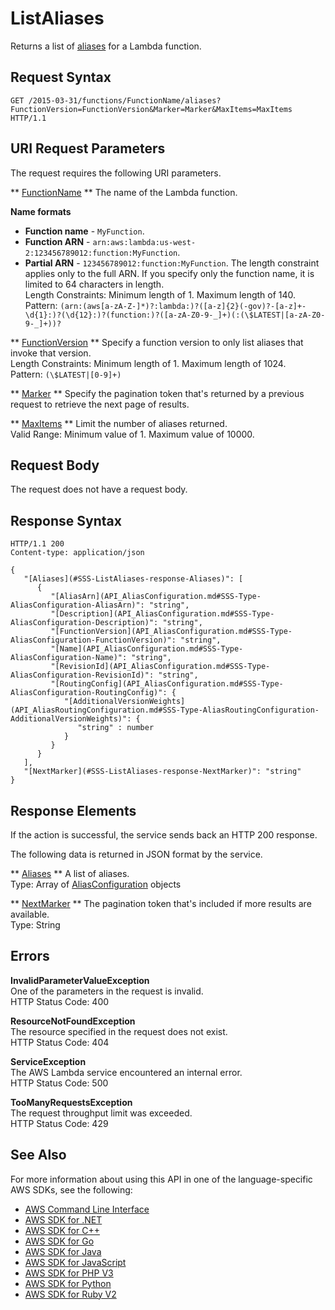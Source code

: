 # ListAliases<a name="API_ListAliases"></a>

Returns a list of [aliases](https://docs.aws.amazon.com/lambda/latest/dg/versioning-aliases.html) for a Lambda function\.

## Request Syntax<a name="API_ListAliases_RequestSyntax"></a>

```
GET /2015-03-31/functions/FunctionName/aliases?FunctionVersion=FunctionVersion&Marker=Marker&MaxItems=MaxItems HTTP/1.1
```

## URI Request Parameters<a name="API_ListAliases_RequestParameters"></a>

The request requires the following URI parameters\.

 ** [FunctionName](#API_ListAliases_RequestSyntax) **   <a name="SSS-ListAliases-request-FunctionName"></a>
The name of the Lambda function\.  

**Name formats**
+  **Function name** \- `MyFunction`\.
+  **Function ARN** \- `arn:aws:lambda:us-west-2:123456789012:function:MyFunction`\.
+  **Partial ARN** \- `123456789012:function:MyFunction`\.
The length constraint applies only to the full ARN\. If you specify only the function name, it is limited to 64 characters in length\.  
Length Constraints: Minimum length of 1\. Maximum length of 140\.  
Pattern: `(arn:(aws[a-zA-Z-]*)?:lambda:)?([a-z]{2}(-gov)?-[a-z]+-\d{1}:)?(\d{12}:)?(function:)?([a-zA-Z0-9-_]+)(:(\$LATEST|[a-zA-Z0-9-_]+))?` 

 ** [FunctionVersion](#API_ListAliases_RequestSyntax) **   <a name="SSS-ListAliases-request-FunctionVersion"></a>
Specify a function version to only list aliases that invoke that version\.  
Length Constraints: Minimum length of 1\. Maximum length of 1024\.  
Pattern: `(\$LATEST|[0-9]+)` 

 ** [Marker](#API_ListAliases_RequestSyntax) **   <a name="SSS-ListAliases-request-Marker"></a>
Specify the pagination token that's returned by a previous request to retrieve the next page of results\.

 ** [MaxItems](#API_ListAliases_RequestSyntax) **   <a name="SSS-ListAliases-request-MaxItems"></a>
Limit the number of aliases returned\.  
Valid Range: Minimum value of 1\. Maximum value of 10000\.

## Request Body<a name="API_ListAliases_RequestBody"></a>

The request does not have a request body\.

## Response Syntax<a name="API_ListAliases_ResponseSyntax"></a>

```
HTTP/1.1 200
Content-type: application/json

{
   "[Aliases](#SSS-ListAliases-response-Aliases)": [ 
      { 
         "[AliasArn](API_AliasConfiguration.md#SSS-Type-AliasConfiguration-AliasArn)": "string",
         "[Description](API_AliasConfiguration.md#SSS-Type-AliasConfiguration-Description)": "string",
         "[FunctionVersion](API_AliasConfiguration.md#SSS-Type-AliasConfiguration-FunctionVersion)": "string",
         "[Name](API_AliasConfiguration.md#SSS-Type-AliasConfiguration-Name)": "string",
         "[RevisionId](API_AliasConfiguration.md#SSS-Type-AliasConfiguration-RevisionId)": "string",
         "[RoutingConfig](API_AliasConfiguration.md#SSS-Type-AliasConfiguration-RoutingConfig)": { 
            "[AdditionalVersionWeights](API_AliasRoutingConfiguration.md#SSS-Type-AliasRoutingConfiguration-AdditionalVersionWeights)": { 
               "string" : number 
            }
         }
      }
   ],
   "[NextMarker](#SSS-ListAliases-response-NextMarker)": "string"
}
```

## Response Elements<a name="API_ListAliases_ResponseElements"></a>

If the action is successful, the service sends back an HTTP 200 response\.

The following data is returned in JSON format by the service\.

 ** [Aliases](#API_ListAliases_ResponseSyntax) **   <a name="SSS-ListAliases-response-Aliases"></a>
A list of aliases\.  
Type: Array of [AliasConfiguration](API_AliasConfiguration.md) objects

 ** [NextMarker](#API_ListAliases_ResponseSyntax) **   <a name="SSS-ListAliases-response-NextMarker"></a>
The pagination token that's included if more results are available\.  
Type: String

## Errors<a name="API_ListAliases_Errors"></a>

 **InvalidParameterValueException**   
One of the parameters in the request is invalid\.  
HTTP Status Code: 400

 **ResourceNotFoundException**   
The resource specified in the request does not exist\.  
HTTP Status Code: 404

 **ServiceException**   
The AWS Lambda service encountered an internal error\.  
HTTP Status Code: 500

 **TooManyRequestsException**   
The request throughput limit was exceeded\.  
HTTP Status Code: 429

## See Also<a name="API_ListAliases_SeeAlso"></a>

For more information about using this API in one of the language\-specific AWS SDKs, see the following:
+  [AWS Command Line Interface](https://docs.aws.amazon.com/goto/aws-cli/lambda-2015-03-31/ListAliases) 
+  [AWS SDK for \.NET](https://docs.aws.amazon.com/goto/DotNetSDKV3/lambda-2015-03-31/ListAliases) 
+  [AWS SDK for C\+\+](https://docs.aws.amazon.com/goto/SdkForCpp/lambda-2015-03-31/ListAliases) 
+  [AWS SDK for Go](https://docs.aws.amazon.com/goto/SdkForGoV1/lambda-2015-03-31/ListAliases) 
+  [AWS SDK for Java](https://docs.aws.amazon.com/goto/SdkForJava/lambda-2015-03-31/ListAliases) 
+  [AWS SDK for JavaScript](https://docs.aws.amazon.com/goto/AWSJavaScriptSDK/lambda-2015-03-31/ListAliases) 
+  [AWS SDK for PHP V3](https://docs.aws.amazon.com/goto/SdkForPHPV3/lambda-2015-03-31/ListAliases) 
+  [AWS SDK for Python](https://docs.aws.amazon.com/goto/boto3/lambda-2015-03-31/ListAliases) 
+  [AWS SDK for Ruby V2](https://docs.aws.amazon.com/goto/SdkForRubyV2/lambda-2015-03-31/ListAliases) 